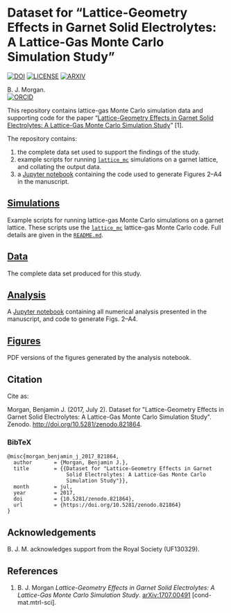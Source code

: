 # Dataset for &ldquo;Lattice-Geometry Effects in Garnet Solid Electrolytes: A Lattice-Gas Monte Carlo Simulation Study&rdquo;

[![DOI](https://zenodo.org/badge/93930678.svg)](https://zenodo.org/badge/latestdoi/93930678)
[![LICENSE](https://img.shields.io/badge/LICENSE-CC%20BY--SA%204.0-lightgrey.svg)](https://creativecommons.org/licenses/by-sa/4.0/)
[![ARXIV](https://img.shields.io/badge/arXiv-1707.00491-yellow.svg)](https://arxiv.org/abs/1707.00491)

B. J. Morgan.   
[![ORCID](https://img.shields.io/badge/ORCID-0000--0002--3056--8233-green.svg)](http://orcid.org/0000-0002-3056-8233)

This repository contains lattice-gas Monte Carlo simulation data and supporting code for the paper &ldquo;[Lattice-Geometry Effects in Garnet Solid Electrolytes: A Lattice-Gas Monte Carlo Simulation Study](https://arxiv.org/abs/1707.00491)&rdquo; [1].

The repository contains:
1. the complete data set used to support the findings of the study.
2. example scripts for running [`lattice_mc`](http://joss.theoj.org/papers/6940b7bb0d59be86b8823a10780caae0) simulations on a garnet lattice, and collating the output data.
3. a [Jupyter notebook](analysis/garnet_LGMC.ipynb) containing the code used to generate Figures 2&ndash;A4 in the manuscript.

## [Simulations](simulations)

Example scripts for running lattice-gas Monte Carlo simulations on a garnet lattice. These scripts use the [`lattice_mc`](http://joss.theoj.org/papers/6940b7bb0d59be86b8823a10780caae0) lattice-gas Monte Carlo code. Full details are given in the [`README.md`](simulations/README.md).

## [Data](data)

The complete data set produced for this study.

## [Analysis](analysis)

A [Jupyter notebook](analysis/garnet_LGMC.ipynb) containing all numerical analysis presented in the manuscript, and code to generate Figs. 2&ndash;A4.

## [Figures](figures)
PDF versions of the figures generated by the analysis notebook.

## Citation

Cite as:

Morgan, Benjamin J. (2017, July 2). Dataset for "Lattice-Geometry Effects in Garnet Solid Electrolytes: A Lattice-Gas Monte Carlo Simulation Study". Zenodo. http://doi.org/10.5281/zenodo.821864.

### BibTeX

```
@misc{morgan_benjamin_j_2017_821864,
  author       = {Morgan, Benjamin J.},
  title        = {{Dataset for "Lattice-Geometry Effects in Garnet 
                   Solid Electrolytes: A Lattice-Gas Monte Carlo
                   Simulation Study"}},
  month        = jul,
  year         = 2017,
  doi          = {10.5281/zenodo.821864},
  url          = {https://doi.org/10.5281/zenodo.821864}
}
```

## Acknowledgements
B. J. M. acknowledges support from the Royal Society (UF130329).

## References

1. B. J. Morgan *Lattice-Geometry Effects in Garnet Solid Electrolytes: A Lattice-Gas Monte Carlo Simulation Study*. [arXiv:1707.00491](https://arxiv.org/abs/1707.00491) \[cond-mat.mtrl-sci\].

